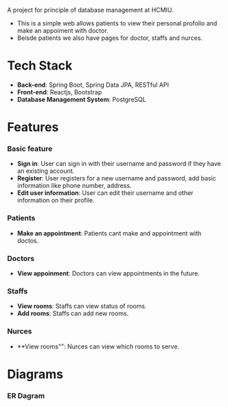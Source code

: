 A project for principle of database management at HCMIU.
- This is a simple web allows patients to view their personal profolio and make an appoiment with doctor. 
- Beisde patients we also have pages for doctor, staffs and nurces. 

# Tech Stack
- **Back-end**: Spring Boot, Spring Data JPA, RESTful API 
- **Front-end**: Reactjs, Bootstrap
- **Database Management System**: PostgreSQL

# Features
### Basic feature
* **Sign in**: User can sign in with their username and password if they have an existing account.
* **Register**: User registers for a new username and password, add basic information like phone number, address.
* **Edit user information**: User can edit their username and other information on their profile.
### Patients 
* **Make an appointment**: Patients cant make and appointment with doctos.
### Doctors
* **View appoinment**: Doctors can view appointments in the future.
### Staffs 
* **View rooms**: Staffs can view status of rooms.
* **Add rooms**: Staffs can add new rooms.
### Nurces
* **View rooms"": Nurces can view which rooms to serve.

# Diagrams
### ER Dagram



